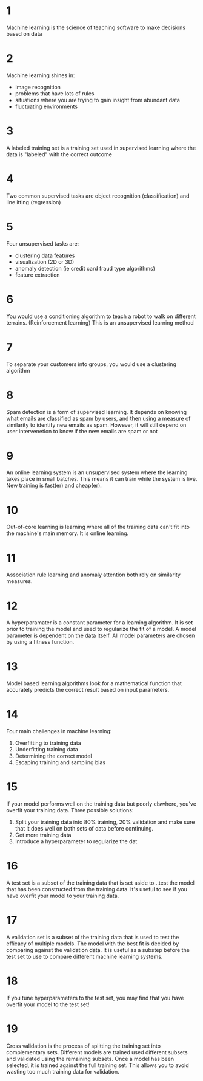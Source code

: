 # 1

Machine learning is the science of teaching software to make decisions based on data

# 2

Machine learning shines in:
  - Image recognition
  - problems that have lots of rules
  - situations where you are trying to gain insight from abundant data
  - fluctuating environments

# 3

A labeled training set is a training set used in supervised learning where the data is "labeled" with the correct outcome

# 4
Two common supervised tasks are object recognition (classification) and line itting (regression)

# 5

Four unsupervised tasks are:

- clustering data features
- visualization (2D or 3D)
- anomaly detection (ie credit card fraud type algorithms)
- feature extraction

# 6

You would use a conditioning algorithm to teach a robot to walk on different terrains.  (Reinforcement learning) This is an unsupervised learning method

# 7

To separate your customers into groups, you would use a clustering algorithm

# 8

Spam detection is a form of supervised learning.  It depends on knowing what emails are classified as spam by users, and then using a measure of similarity to identify new emails as spam.  However, it will still depend on user intervenetion to know if the new emails are spam or not

# 9

An online learning system is an unsupervised system where the learning takes place in small batches.  This means it can train while the system is live.  New training is fast(er) and cheap(er).

# 10

Out-of-core learning is learning where all of the training data can't fit into the machine's main memory. It is online learning.

# 11

Association rule learning and anomaly attention both rely on similarity measures.

# 12

A hyperparamater is a constant parameter for a learning algorithm. It is set prior to training the model and used to regularize the fit of a model.  A model parameter is dependent on the data itself.  All model parameters are chosen by using a fitness function.

# 13

Model based learning algorithms look for a mathematical function that accurately predicts the correct result based on input parameters.

# 14

Four main challenges in machine learning:

1. Overfitting to training data
2. Underfitting training data
3. Determining the correct model
4. Escaping training and sampling bias

# 15

If your model performs well on the training data but poorly elswhere, you've overfit your training data. Three possible solutions:

1. Split your training data into 80% training, 20% validation and make sure that it does well on both sets of data before continuing.
2. Get more training data
3. Introduce a hyperparameter to regularize the dat

# 16

A test set is a subset of the training data that is set aside to...test the model that has been constructed from the training data. It's useful to see if you have overfit your model to your training data.

# 17

A validation set is a subset of the training data that is used to test the efficacy of multiple models.  The model with the best fit is decided by comparing against the validation data. It is useful as a substep before the test set to use to compare different machine learning systems.

# 18

If you tune hyperparameters to the test set, you may find that you have overfit your model to the test set!

# 19

Cross validation is the process of splitting the training set into complementary sets.  Different models are trained used different subsets and validated using the remaining subsets.  Once a model has been selected, it is trained against the full training set.  This allows you to avoid wasting too much training data for validation.

